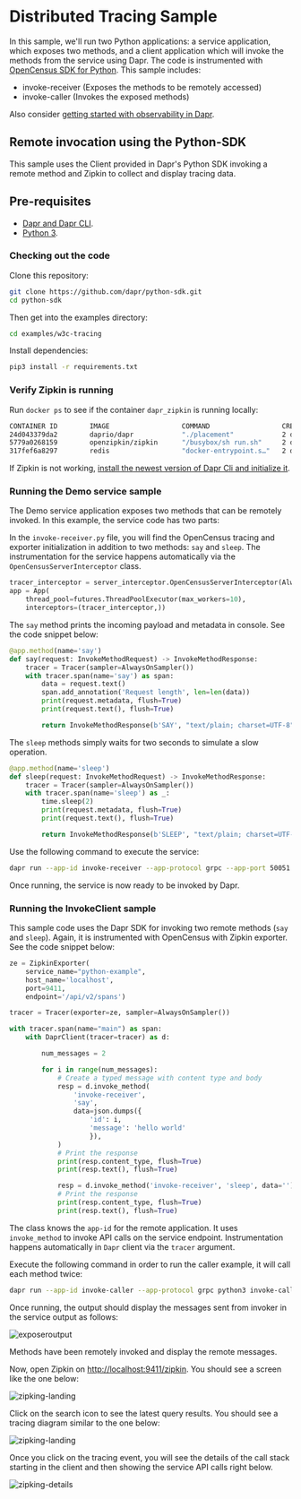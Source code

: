 # Distributed Tracing Sample

In this sample, we'll run two Python applications: a service application, which exposes two methods, and a client application which will invoke the methods from the service using Dapr. The code is instrumented with [OpenCensus SDK for Python](https://opencensus.io/guides/grpc/python/).
This sample includes:

* invoke-receiver (Exposes the methods to be remotely accessed)
* invoke-caller (Invokes the exposed methods)

Also consider [getting started with observability in Dapr](https://github.com/dapr/quickstarts/tree/master/observability).
 
## Remote invocation using the Python-SDK

This sample uses the Client provided in Dapr's Python SDK invoking a remote method and Zipkin to collect and display tracing data. 

## Pre-requisites

* [Dapr and Dapr CLI](https://docs.dapr.io/getting-started/).
* [Python 3](https://www.python.org/downloads/).

### Checking out the code

Clone this repository:

```sh
git clone https://github.com/dapr/python-sdk.git
cd python-sdk
```

Then get into the examples directory:

```sh
cd examples/w3c-tracing
```

Install dependencies:

```sh
pip3 install -r requirements.txt
```

### Verify Zipkin is running

Run `docker ps` to see if the container `dapr_zipkin` is running locally: 

```bash
CONTAINER ID        IMAGE                  COMMAND                  CREATED             STATUS              PORTS                              NAMES
24d043379da2        daprio/dapr            "./placement"            2 days ago          Up 32 hours         0.0.0.0:6050->50005/tcp            dapr_placement
5779a0268159        openzipkin/zipkin      "/busybox/sh run.sh"     2 days ago          Up 32 hours         9410/tcp, 0.0.0.0:9411->9411/tcp   dapr_zipkin
317fef6a8297        redis                  "docker-entrypoint.s…"   2 days ago          Up 32 hours         0.0.0.0:6379->6379/tcp             dapr_redis
```

If Zipkin is not working, [install the newest version of Dapr Cli and initialize it](https://docs.dapr.io/getting-started/install-dapr/).

### Running the Demo service sample

The Demo service application exposes two methods that can be remotely invoked. In this example, the service code has two parts:

In the `invoke-receiver.py` file, you will find the OpenCensus tracing and exporter initialization in addition to two methods: `say` and `sleep`. The instrumentation for the service happens automatically via the `OpenCensusServerInterceptor` class.
```python
tracer_interceptor = server_interceptor.OpenCensusServerInterceptor(AlwaysOnSampler())
app = App(
    thread_pool=futures.ThreadPoolExecutor(max_workers=10),
    interceptors=(tracer_interceptor,))
```


The `say` method prints the incoming payload and metadata in console. See the code snippet below:

```python
@app.method(name='say')
def say(request: InvokeMethodRequest) -> InvokeMethodResponse:
    tracer = Tracer(sampler=AlwaysOnSampler())
    with tracer.span(name='say') as span:
        data = request.text()
        span.add_annotation('Request length', len=len(data))
        print(request.metadata, flush=True)
        print(request.text(), flush=True)

        return InvokeMethodResponse(b'SAY', "text/plain; charset=UTF-8")
```

The `sleep` methods simply waits for two seconds to simulate a slow operation.
```python
@app.method(name='sleep')
def sleep(request: InvokeMethodRequest) -> InvokeMethodResponse:
    tracer = Tracer(sampler=AlwaysOnSampler())
    with tracer.span(name='sleep') as _:
        time.sleep(2)
        print(request.metadata, flush=True)
        print(request.text(), flush=True)

        return InvokeMethodResponse(b'SLEEP', "text/plain; charset=UTF-8")
```

Use the following command to execute the service:

```sh
dapr run --app-id invoke-receiver --app-protocol grpc --app-port 50051 python3 invoke-receiver.py
```

Once running, the service is now ready to be invoked by Dapr.


### Running the InvokeClient sample

This sample code uses the Dapr SDK for invoking two remote methods (`say` and `sleep`). Again, it is instrumented with OpenCensus with Zipkin exporter. See the code snippet below:

```python
ze = ZipkinExporter(
    service_name="python-example",
    host_name='localhost',
    port=9411,
    endpoint='/api/v2/spans')

tracer = Tracer(exporter=ze, sampler=AlwaysOnSampler())

with tracer.span(name="main") as span:
    with DaprClient(tracer=tracer) as d:

        num_messages = 2

        for i in range(num_messages):
            # Create a typed message with content type and body
            resp = d.invoke_method(
                'invoke-receiver',
                'say',
                data=json.dumps({
                    'id': i,
                    'message': 'hello world'
                    }),
            )
            # Print the response
            print(resp.content_type, flush=True)
            print(resp.text(), flush=True)

            resp = d.invoke_method('invoke-receiver', 'sleep', data='')
            # Print the response
            print(resp.content_type, flush=True)
            print(resp.text(), flush=True)
```

The class knows the `app-id` for the remote application. It uses `invoke_method` to invoke API calls on the service endpoint. Instrumentation happens automatically in `Dapr` client via the `tracer` argument.
 
Execute the following command in order to run the caller example, it will call each method twice:
```sh
dapr run --app-id invoke-caller --app-protocol grpc python3 invoke-caller.py
```
Once running, the output should display the messages sent from invoker in the service output as follows:

![exposeroutput](https://raw.githubusercontent.com/dapr/python-sdk/master/examples/w3c-tracing/img/service.png)

Methods have been remotely invoked and display the remote messages.

Now, open Zipkin on [http://localhost:9411/zipkin](http://localhost:9411/zipkin). You should see a screen like the one below:

![zipking-landing](https://raw.githubusercontent.com/dapr/python-sdk/master/examples/w3c-tracing/img/zipkin-landing.png)

Click on the search icon to see the latest query results. You should see a tracing diagram similar to the one below:

![zipking-landing](https://raw.githubusercontent.com/dapr/python-sdk/master/examples/w3c-tracing/img/zipkin-result.png)

Once you click on the tracing event, you will see the details of the call stack starting in the client and then showing the service API calls right below.

![zipking-details](https://raw.githubusercontent.com/dapr/python-sdk/master/examples/w3c-tracing/img/zipkin-details.png)
